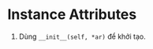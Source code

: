 # Instance Attributes
1. Dùng ```__init__(self, *ar)``` để khởi tạo. 
<!--stackedit_data:
eyJoaXN0b3J5IjpbMTEwMDMyNTAwN119
-->